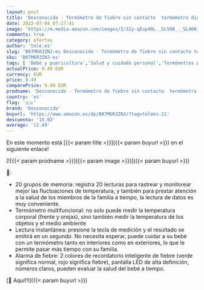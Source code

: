 ```yaml
---
layout: post
title: 'Desconocido - Termómetro de fiebre sin contacto  termómetro digital para bebés  termómetro por infrarrojos  para niños y adultos  medición precisa del tiempo de medición de 1 segundo  B '
date: 2022-07-04 07:17:41
image: 'https://m.media-amazon.com/images/I/31y-qEup48L._SL500_._SL400_.jpg'
comments: true
category: ofertas
author: 'tole.es'
slug: 'B07M6R3ZNJ-es Desconocido - Termómetro de fiebre sin contacto termómetro...'
sku: 'B07M6R3ZNJ-es'
tags: [ 'Bebé y puericultura','Salud y cuidado personal','Termómetros para bebé','bebés','desconocido','🇪🇸', ]
actualPrice: 8.49 EUR
currency: EUR
price: 8.49
comparePrice: 9.99 EUR
prodname: 'Desconocido - Termómetro de fiebre sin contacto  termómetro digital para bebés  termómetro por infrarrojos  para niños y adultos  medición precisa del tiempo de medición de 1 segundo  B '
country: 'es'
flag: '🇪🇸'
brand: 'Desconocido'
buyurl: 'https://www.amazon.es/dp/B07M6R3ZNJ/?tag=tolees-21'
descuento: '15.02'
average: '11.49'
---
```


En este momento está [{{< param title >}}]({{< param buyurl >}}) en el siguiente enlace!

[![{{< param prodname >}}]({{< param image >}})]({{< param buyurl >}})

🔎:

- 20 grupos de memoria: registra 20 lecturas para rastrear y monitorear mejor las fluctuaciones de temperatura, y también para prestar atención a la salud de los miembros de la familia a tiempo, la lectura de datos es muy conveniente.
- Termómetro multifuncional: no solo puede medir la temperatura corporal (frente y orejas), sino también medir la temperatura de los objetos y el medio ambiente
- Lectura instantánea: presione la tecla de medición y el resultado se emitirá en un segundo. No necesita esperar, puede cuidar a su bebé con un termómetro tanto en interiores como en exteriores, lo que le permite pasar más tiempo con su familia.
- Alarma de fiebre: 2 colores de recordatorio inteligente de fiebre (verde significa normal, rojo significa fiebre), pantalla LED de alta definición, números claros, pueden evaluar la salud del bebé a tiempo.

[🛒 Aquí!!!]({{< param buyurl >}})
